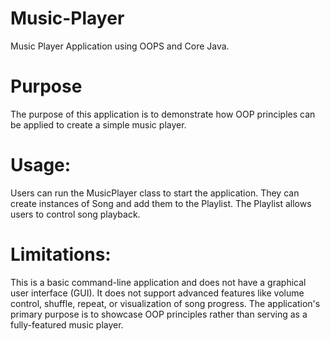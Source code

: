 # Music-Player
Music Player Application using OOPS and Core Java.

# Purpose 
The purpose of this application is to demonstrate how OOP principles can be applied to create a simple music player.

# Usage:
Users can run the MusicPlayer class to start the application.
They can create instances of Song and add them to the Playlist.
The Playlist allows users to control song playback.

# Limitations:
This is a basic command-line application and does not have a graphical user interface (GUI).
It does not support advanced features like volume control, shuffle, repeat, or visualization of song progress.
The application's primary purpose is to showcase OOP principles rather than serving as a fully-featured music player.
